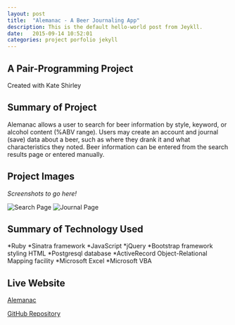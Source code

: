 ```yaml
---
layout: post
title:  "Alemanac - A Beer Journaling App"
description: This is the default hello-world post from Jeykll.
date:   2015-09-14 10:52:01
categories: project porfolio jekyll
---
```

## A Pair-Programming Project ##
Created with Kate Shirley

## Summary of Project

Alemanac allows a user to search for beer information by style, keyword, or alcohol content (%ABV range). Users may create an account and journal (save) data about a beer, such as where they drank it and what characteristics they noted. Beer information can be entered from the search results page or entered manually.

## Project Images

*Screenshots to go here!*

![Search Page](https://raw.githubusercontent.com/wdi-clydesdale/alemanac/master/Public/images/screen-search.png)
![Journal Page](https://raw.githubusercontent.com/wdi-clydesdale/alemanac/master/Public/images/screen-journal.png)

## Summary of Technology Used

*Ruby
*Sinatra framework
*JavaScript
*jQuery
*Bootstrap framework styling HTML
*Postgresql database
*ActiveRecord Object-Relational Mapping facility
*Microsoft Excel
*Microsoft VBA

## Live Website

[Alemanac](http://www.alemanac.xyz)

[GitHub Repository](https://davidlhayes.github.io)
